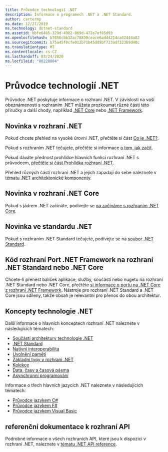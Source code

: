 ```yaml
---
title: Průvodce technologií .NET
description: Informace o programech .NET a .NET Standard.
author: cartermp
ms.date: 12/27/2019
ms.technology: dotnet-standard
ms.assetid: bbfe6465-329d-4982-869d-472e7ef85d93
ms.openlocfilehash: b7856cbb12ac78830ceace6ad44214ca32444a82
ms.sourcegitcommit: b75a45f0cfe012b71b45dd9bf723adf32369d40c
ms.translationtype: MT
ms.contentlocale: cs-CZ
ms.lasthandoff: 03/24/2020
ms.locfileid: "80228804"
---
```

# <a name="net-guide"></a>Průvodce technologií .NET

Průvodce .NET poskytuje informace o rozhraní .NET. V závislosti na vaší obeznámenosti s rozhraním .NET můžete prozkoumat různé části této příručky a další chody, například [.NET Core](../core/index.md) nebo [.NET Framework](../framework/index.yml).

## <a name="new-to-net"></a>Novinka v rozhraní .NET

Pokud chcete přehled na vysoké úrovni .NET, přečtěte si část [Co je .NET?](https://dotnet.microsoft.com/learn/dotnet/what-is-dotnet).

Pokud s rozhraním .NET tečujete, přečtěte si informace [o tom, jak začít](get-started.md).

Pokud dáváte přednost prohlídce hlavních funkcí rozhraní .NET s průvodcem, [přečtěte si část Prohlídka rozhraní .NET](tour.md).

Přehled různých částí rozhraní .NET a jejich zapadají do sebe naleznete v [tématu .NET architektonické komponenty](components.md).

## <a name="new-to-net-core"></a>Novinka v rozhraní .NET Core

Pokud s jádrem .NET začínáte, podívejte se [na začínáme s rozhraním .NET Core](../core/get-started.md).

## <a name="new-to-net-standard"></a>Novinka ve standardu .NET

Pokud s rozhraním .NET Standard tečujete, podívejte se na [soubor .NET Standard](net-standard.md).

## <a name="port-net-framework-code-to-net-standard-or-net-core"></a>Kód rozhraní Port .NET Framework na rozhraní .NET Standard nebo .NET Core

Chcete-li přenést balíček aplikace, služby, součásti nebo nugetu na rozhraní .NET Standard nebo .NET Core, přečtěte [si informace o portu na .NET Core z rozhraní .NET Framework](../core/porting/index.md). Nástroje pro rozhraní .NET Standard a .NET Core jsou sdíleny, takže obsah je relevantní pro přenos do obou architektur.

## <a name="net-concepts"></a>Koncepty technologie .NET

Další informace o hlavních konceptech rozhraní .NET naleznete v následujících tématech:

* [Součásti architektury technologie .NET](components.md)
* [.NET Standard](net-standard.md)
* [Nativní interoperabilita](native-interop/index.md)
* [Uvolnění paměti](garbage-collection/index.md)
* [Základní typy v rozhraní .NET](base-types/index.md)
* [Kolekce](collections/index.md)
* [Data, časy a časová pásma](datetime/index.md)
* [Asynchronní programování](async.md)

Informace o třech hlavních jazycích .NET naleznete v následujících tématech:

* [Průvodce jazykem C#](../csharp/index.yml)
* [Průvodce jazykem F#](../fsharp/index.yml)
* [Průvodce jazykem Visual Basic](../visual-basic/index.yml)

## <a name="api-reference"></a>referenční dokumentace k rozhraní API

Podrobné informace o všech rozhraních API, které jsou k dispozici v rozhraní .NET, naleznete v [tématu .NET API reference](../../api/index.md).
